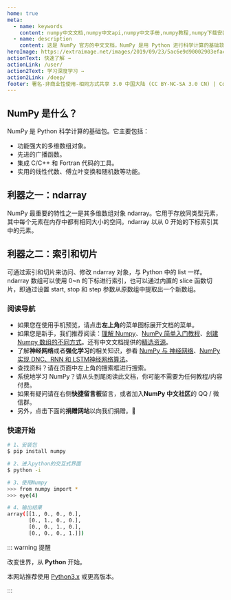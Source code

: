 ```yaml
---
home: true
meta:
  - name: keywords
    content: numpy中文文档,numpy中文api,numpy中文手册,numpy教程,numpy下载安装,numpy
  - name: description
    content: 这是 NumPy 官方的中文文档，NumPy 是用 Python 进行科学计算的基础软件包。
heroImage: https://extraimage.net/images/2019/09/23/5ac6e9d90002903efacacdcb8182b8ed.png
actionText: 快速了解 →
actionLink: /user/
action2Text: 学习深度学习 →
action2Link: /deep/
footer: 署名-非商业性使用-相同方式共享 3.0 中国大陆 (CC BY-NC-SA 3.0 CN) | Copyright © 2019-present Zhi Bing
---
```


<div class="features">
  <div class="feature">
    <h2>NumPy 是什么？</h2>
    <p>
      NumPy 是 Python 科学计算的基础包。它主要包括：
    </p>
    <ul>
      <li>
        功能强大的多维数组对象。
      </li>
      <li>
        先进的广播函数。
      </li>
      <li>
        集成 C/C++ 和 Fortran 代码的工具。
      </li>
      <li>
        实用的线性代数、傅立叶变换和随机数等功能。
      </li>
    </ul>
  </div>
  <div class="feature">
    <h2>利器之一：ndarray</h2>
    <p>NumPy 最重要的特性之一是其多维数组对象 ndarray。它用于存放同类型元素，其中每个元素在内存中都有相同大小的空间。ndarray 以从 0 开始的下标索引其中的元素。</p>
  </div>
  <div class="feature">
    <h2>利器之二：索引和切片</h2>
    <p>可通过索引和切片来访问、修改 ndarray 对象，与 Python 中的 list 一样。ndarray 数组可以使用 0~n 的下标进行索引，也可以通过内置的 slice 函数切片，即通过设置 start, stop 和 step 参数从原数组中提取出一个新数组。</p>
  </div>
</div>


### 阅读导航

- 如果您在使用手机预览，请点击**左上角**的菜单图标展开文档的菜单。
- 如果您是新手，我们推荐阅读：[理解 Numpy](/article/basics/understanding_numpy.html)、[NumPy 简单入门教程](/article/basics/an_introduction_to_scientific_python_numpy.html)、[创建 Numpy 数组的不同方式](/article/basics/different_ways_create_numpy_arrays.html)。还有中文文档提供的[精选资源](/awesome/)。
- 了解**神经网络**或者**强化学习**的相关知识，参看 [NumPy 与 神经网络](/article/advanced/numpy_kmeans.html)、[NumPy 实现 DNC、RNN 和 LSTM神经网络算法](/article/advanced/dnc_rnn_lstm.html)。
- 查找资料？请在页面中左上角的搜索框进行搜索。
- 系统地学习 NumPy？请从头到尾阅读此文档，你可能不需要为任何教程/内容付费。
- 如果有疑问请在右侧**快捷留言板**留言，或者加入**NumPy 中文社区**的 QQ / 微信群。
- 另外，点击下面的**捐赠网站**以向我们捐赠。🙏

### 快速开始

``` bash
# 1、安装包
$ pip install numpy

# 2、进入python的交互式界面
$ python -i

# 3、使用Numpy
>>> from numpy import *
>>> eye(4)

# 4、输出结果
array([[1., 0., 0., 0.],
       [0., 1., 0., 0.],
       [0., 0., 1., 0.],
       [0., 0., 0., 1.]])
```

::: warning 提醒

改变世界，从 **Python** 开始。

本网站推荐使用 [Python3.x](https://www.python.org/downloads/) 或更高版本。

:::

<ahome-wxpub></ahome-wxpub>

<ahome-nav></ahome-nav>

<ahome-footer></ahome-footer>
